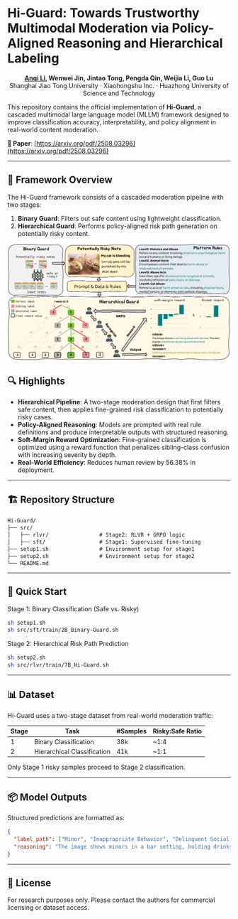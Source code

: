 # Hi-Guard: Towards Trustworthy Multimodal Moderation via Policy-Aligned Reasoning and Hierarchical Labeling

<p align="center">
  <b>
    <a href="https://github.com/lianqi1008">Anqi Li</a>, Wenwei Jin, Jintao Tong, Pengda Qin, Weijia Li, Guo Lu
  </b><br>
  Shanghai Jiao Tong University · Xiaohongshu Inc. · Huazhong University of Science and Technology
</p>
<!-- --- -->


This repository contains the official implementation of **Hi-Guard**, a cascaded multimodal large language model (MLLM) framework designed to improve classification accuracy, interpretability, and policy alignment in real-world content moderation.


**📄 Paper**: [https://arxiv.org/pdf/2508.03296](https://arxiv.org/pdf/2508.03296)  
<!-- **📬 Contact**: Anqi Li (anqi.li@sjtu.edu.cn) -->

---
## 🧱 Framework Overview

The Hi-Guard framework consists of a cascaded moderation pipeline with two stages:

1. **Binary Guard**: Filters out safe content using lightweight classification.
2. **Hierarchical Guard**: Performs policy-aligned risk path generation on potentially risky content.

<p align="center">
  <img src="assets/hi-guard-architecture.png" alt="Hi-Guard Framework" width="800"/>
</p> 

## 🔍 Highlights

- **Hierarchical Pipeline**: A two-stage moderation design that first filters safe content, then applies fine-grained risk classification to potentially risky cases.
- **Policy-Aligned Reasoning**: Models are prompted with real rule definitions and produce interpretable outputs with structured reasoning.
- **Soft-Margin Reward Optimization**: Fine-grained classification is optimized using a reward function that penalizes sibling-class confusion with increasing severity by depth.
- **Real-World Efficiency**: Reduces human review by 56.38% in deployment.

---

## 🏗️ Repository Structure

```
Hi-Guard/
├── src/
│   ├── rlvr/                # Stage2: RLVR + GRPO logic
│   ├── sft/                 # Stage1: Supervised fine-tuning 
├── setup1.sh                # Environment setup for stage1
├── setup2.sh                # Environment setup for stage2
└── README.md
```
---

<!-- ## ⚙️ Setup

Install dependencies via:

```bash
sh setup.sh
```

--- -->

## 🚀 Quick Start

Stage 1: Binary Classification (Safe vs. Risky)

```bash
sh setup1.sh
sh src/sft/train/2B_Binary-Guard.sh
```

Stage 2: Hierarchical Risk Path Prediction

```bash
sh setup2.sh
sh src/rlvr/train/7B_Hi-Guard.sh
```

---

<!-- ## 🧠 Method Overview

Hi-Guard addresses key challenges in moderation:
1. Misalignment between model decisions and platform policies
2. Opaque predictions lacking explanation
3. Confusion between fine-grained sibling categories

It resolves these via:
- **Policy-injected prompting** for rule-aware classification
- **Structured output** with `<think>` and `<answer>` format
- **Hierarchical taxonomy** enabling coarse-to-fine prediction
- **Soft-margin reward** to shape learning over sibling categories

All components are optimized using Group Relative Policy Optimization (GRPO).

--- -->

## 📊 Dataset

Hi-Guard uses a two-stage dataset from real-world moderation traffic:

| Stage | Task                  | #Samples | Risky:Safe Ratio |
|-------|-----------------------|----------|------------------|
| 1     | Binary Classification | 38k      | ~1:4             |
| 2     | Hierarchical Classification | 41k      | ~1:1             |

Only Stage 1 risky samples proceed to Stage 2 classification.

---

<!-- ## 🧪 Evaluation

Hi-Guard is evaluated on:
- **In-domain accuracy** (base set)
- **Generalization to unseen categories**
- **Reasoning preference by human moderators**

Hi-Guard outperforms SFT and RLVR baselines in accuracy, recall, and reasoning quality, while reducing GPU time by 22.7%.

--- -->

## 📦 Model Outputs

Structured predictions are formatted as:

```json
{
  "label_path": ["Minor", "Inappropriate Behavior", "Delinquent Social Atmosphere", "Underage Drinking"],
  "reasoning": "The image shows minors in a bar setting, holding drinks, which aligns with platform policy definition of underage drinking..."
}
```

---

<!-- ## 📌 Citation

```bibtex
@inproceedings{li2026hi-guard,
  title={Towards Trustworthy Multimodal Moderation via Policy-Aligned Reasoning and Hierarchical Labeling},
  author={Li, Anqi and Jin, Wenwei and Tong, Jintao and Qin, Pengda and Li, Weijia and Lu, Guo},
  booktitle={Proceedings of the 2026 ACM SIGKDD Conference on Knowledge Discovery and Data Mining (KDD)},
  year={2026}
}
```

--- -->

## 📝 License

For research purposes only. Please contact the authors for commercial licensing or dataset access.
